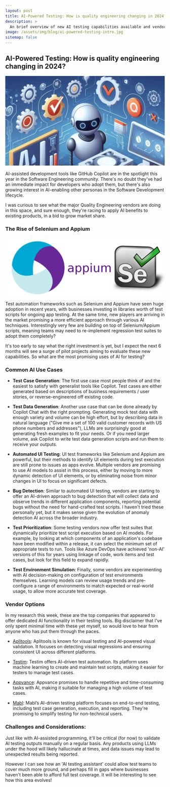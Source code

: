 ```yaml
---
layout: post
title: AI-Powered Testing: How is quality engineering changing in 2024?
description: >
  An brief overview of new AI testing capabilities available and vendor options.
image: /assets/img/blog/ai-powered-testing-intro.jpg
sitemap: false
---
```


## AI-Powered Testing: How is quality engineering changing in 2024?

![AI-Powered Testing](/assets/img/blog/ai-powered-testing-intro.png)

AI-assisted development tools like GitHub Copilot are in the spotlight this year in the Software Engineering community. There's no doubt they've had an immediate impact for developers who adopt them, but there's also growing interest in AI-enabling other personas in the Software Development lifecycle.

I was curious to see what the major Quality Engineering vendors are doing in this space, and sure enough, they're racing to apply AI benefits to existing products, in a bid to grow market share. 

### The Rise of Selenium and Appium

![Appium and Selenium](/assets/img/blog/appium-selenium.png)

Test automation frameworks such as Selenium and Appium have seen huge adoption in recent years, with businesses investing in libraries worth of test scripts for ongoing app testing. At the same time, new players are arriving in the market promising a more efficient approach through various AI techniques. Interestingly very few are building on top of Selenium/Appium scripts, meaning teams may need to re-implement regression test suites to adopt them completely?

It's too early to say what the right investment is yet, but I expect the next 6 months will see a surge of pilot projects aiming to evaluate these new capabilities. So what are the most promising uses of AI for testing?

### Common AI Use Cases

- **Test Case Generation**: The first use case most people think of and the easiest to satisfy with generalist tools like Copilot. Test cases are either generated based on descriptions of business requirements / user stories, or reverse-engineered off existing code.

- **Test Data Generation**: Another use case that can be done already by Copilot Chat with the right prompting. Generating mock test data with enough variety and volume can be high effort, but by describing data in natural language ("Give me a set of 100 valid customer records with US phone numbers and addresses"), LLMs are surprisingly good at generating fresh examples to fit your needs. Or if you need larger volume, ask Copilot to write test data generation scripts and run them to receive your outputs.

- **Automated UI Testing**: UI test frameworks like Selenium and Appium are powerful, but their methods to identify UI elements during test execution are still prone to issues as apps evolve. Multiple vendors are promising to use AI models to assist in this process, either by moving to more dynamic detection of UI elements, or by eliminating noise from minor changes in UI to focus on significant defects.

- **Bug Detection**: Similar to automated UI testing, vendors are starting to offer an AI-driven approach to bug detection that will collect data and observe trends in different application components, reporting potential bugs without the need for hand-crafted test scripts. I haven't tried these personally yet, but it makes sense given the evolution of anomaly detection AI across the broader industry.

- **Test Prioritization**: Some testing vendors now offer test suites that dynamically prioritize test script execution based on AI models. For example, by looking at which components of an application's codebase have been modified within a release, it can select the minimum set of appropriate tests to run. Tools like Azure DevOps have achieved 'non-AI' versions of this for years using linkage of code, work items and test cases, but look for this field to expand rapidly.

- **Test Environment Simulation**: Finally, some vendors are experimenting with AI decision-making on configuration of test environments themselves. Learning models can review usage trends and pre-configure a range of environments to match expected or real-world usage, to allow more accurate test coverage.

### Vendor Options
In my research this week, these are the top companies that appeared to offer dedicated AI functionality in their testing tools. Big disclaimer that I've only spent minimal time with these yet myself, so would love to hear from anyone who has put them through the paces.

- [Aplitools](https://applitools.com/): Aplitools is known for visual testing and AI-powered visual validation. It focuses on detecting visual regressions and ensuring consistent UI across different platforms. 

- [Testim](https://www.testim.io/): Testim offers AI-driven test automation. Its platform uses machine learning to create and maintain test scripts, making it easier for testers to manage test cases. 

- [Appvance](https://appvance.ai/): Appvance promises to handle repetitive and time-consuming tasks with AI, making it suitable for managing a high volume of test cases. 

- [Mabl](https://www.mabl.com/): Mabl’s AI-driven testing platform focuses on end-to-end testing, including test case generation, execution, and reporting. They're promising to simplify testing for non-technical users.

### Challenges and Considerations: 

Just like with AI-assisted programming, it'll be critical (for now) to validate AI testing outputs manually on a regular basis. Any products using LLMs under the hood will likely hallucinate at times, and data issues may lead to unexpected results being reported.

However I can see how an 'AI testing assistant' could allow test teams to cover much more ground, and perhaps fill in gaps where businesses haven't been able to afford full test coverage. It will be interesting to see how this area evolves!

